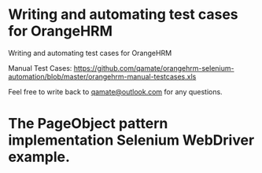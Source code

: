Writing and automating test cases for OrangeHRM
===============

Writing and automating test cases for OrangeHRM

Manual Test Cases:
https://github.com/qamate/orangehrm-selenium-automation/blob/master/orangehrm-manual-testcases.xls

Feel free to write back to qamate@outlook.com for any questions.

The PageObject pattern implementation Selenium WebDriver example.
================